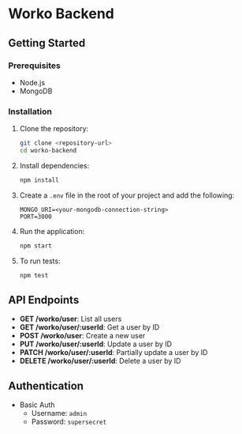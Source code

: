 # Worko Backend

## Getting Started

### Prerequisites

- Node.js
- MongoDB

### Installation

1. Clone the repository:
    ```bash
    git clone <repository-url>
    cd worko-backend
    ```

2. Install dependencies:
    ```bash
    npm install
    ```

3. Create a `.env` file in the root of your project and add the following:
    ```
    MONGO_URI=<your-mongodb-connection-string>
    PORT=3000
    ```

4. Run the application:
    ```bash
    npm start
    ```

5. To run tests:
    ```bash
    npm test
    ```

## API Endpoints

- **GET /worko/user**: List all users
- **GET /worko/user/:userId**: Get a user by ID
- **POST /worko/user**: Create a new user
- **PUT /worko/user/:userId**: Update a user by ID
- **PATCH /worko/user/:userId**: Partially update a user by ID
- **DELETE /worko/user/:userId**: Delete a user by ID

## Authentication

- Basic Auth
  - Username: `admin`
  - Password: `supersecret`
